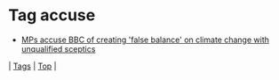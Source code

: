 <!--
title: Tag accuse
date: 2020-06-28T15:26:59.761Z
tags:
-->
# Tag accuse

 * [MPs accuse BBC of creating 'false balance' on climate change with unqualified sceptics](92826555557.md)

| [Tags](tags.md) | [Top](index.md) |
